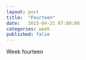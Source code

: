 ```yaml
---
layout: post
title:  "Fourteen"
date:   2015-04-21 07:00:00
categories: week
published: false
---
```

Week fourteen
